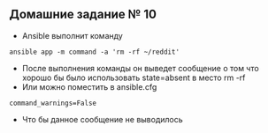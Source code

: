 ## Домашние задание № 10

* Ansible выполнит команду
```
ansible app -m command -a 'rm -rf ~/reddit'
```
* После выполнения команды он выведет сообщение  о том что хорошо бы было использовать state=absent в место rm -rf
* Или можно поместить в ansible.cfg
```
command_warnings=False
```
* Что бы данное сообщение не выводилось
